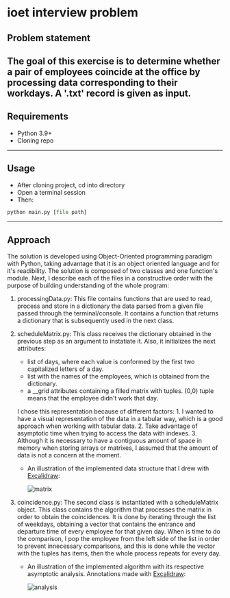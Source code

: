 # ioet interview problem

## Problem statement

The goal of this exercise is to determine whether a pair of employees coincide at the office by processing data corresponding to their workdays. A '.txt' record is given as input. 
---

## Requirements 

- Python 3.9+
- Cloning repo
---

## Usage

- After cloning project, cd into directory
- Open a terminal session
- Then:
``` python
python main.py [file path] 
```
---

## Approach 

The solution is developed using Object-Oriented programming paradigm with Python, taking advantage that it is an object oriented language and for it's readibility.
The solution is composed of two classes and one function's module.
Next, I describe each of the files in a constructive order with the purpose of building understanding of the whole program:

1. processingData.py: This file contains functions that are used to read, process and store in a dictionary the data parsed from a given file passed through the terminal/console. It contains a function that returns a dictionary that is subsequently used in the next class.
2. scheduleMatrix.py: This class receives the dictionary obtained in the previous step as an argument to instatiate it. Also, it initializes the next attributes:
   - list of days, where each value is conformed by the first two capitalized letters of a day.
   - list with the names of the employees, which is obtained from the dictionary.
   - a __grid attributes containing a filled matrix with tuples. (0,0) tuple means that the employee didn't work that day. 

    I chose this representation because of different factors:
        1. I wanted to have a visual representation of the data in a tabular way, which is a good approach when working with tabular data.
        2. Take advantage of asymptotic time when trying to access the data with indexes.
        3. Although it is necessary to have a contiguous amount of space in memory when storing arrays or matrixes, I assumed that the amount of data is not a concern at the moment.

    - An illustration of the implemented data structure that I drew with [Excalidraw](excalidraw.com):
    
        ![matrix](https://user-images.githubusercontent.com/29549000/163325909-12b68cd5-837f-4f3e-9fc7-1da05e415e47.png)

3. coincidence.py: The second class is instantiated with a scheduleMatrix object. This class contains the algorithm that processes the matrix in order to obtain the coincidences. It is done by iterating through the list of weekdays, obtaining a vector that contains the entrance and departure time of every employee for that given day. When is time to do the comparison, I pop the employee from the left side of the list in order to prevent innecessary comparisons, and this is done while the vector with the tuples has items, then the whole process repeats for every day. 

    - An illustration of the implemented algorithm with its respective asymptotic analysis. Annotations made with [Excalidraw](excalidraw.com):    
      
         ![analysis](https://user-images.githubusercontent.com/29549000/163332653-c9b5e769-7212-457a-aa49-936c3a37a742.png)


